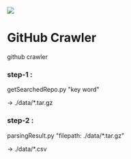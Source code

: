 ![](https://github.com/what-want/github-crawler/workflows/crawling/badge.svg)
# GitHub Crawler
github crawler

### step-1 : 

getSearchedRepo.py "key word"

-> ./data/*.tar.gz

### step-2 : 

parsingResult.py "filepath: ./data/*.tar.gz"

-> ./data/*.csv
